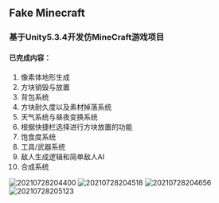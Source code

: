 ## Fake Minecraft

### 基于Unity5.3.4开发仿MineCraft游戏项目

#### 已完成内容：

1. 像素体地形生成
2. 方块销毁与放置
3. 背包系统
4. 方块耐久度以及素材掉落系统
5. 天气系统与昼夜变换系统
6. 根据快捷栏选择进行方块放置的功能
7. 饱食度系统
8. 工具/武器系统
9. 敌人生成逻辑和简单敌人AI
10. 合成系统

![20210728204400](https://i.loli.net/2021/07/28/n93WsFBAmHqG58a.png)
![20210728204518](https://i.loli.net/2021/07/28/RsKCMtbrWyljThc.png)
![20210728204656](https://i.loli.net/2021/07/28/ny68xRYIuQwdziS.png)
![20210728205123](https://i.loli.net/2021/07/28/QUyZWTudgHlP85b.png)